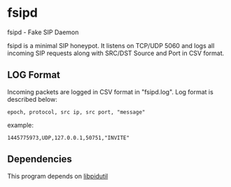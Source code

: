 # fsipd

fsipd - Fake SIP Daemon

fsipd is a minimal SIP honeypot. It listens on TCP/UDP 5060 and logs all incoming SIP requests along with SRC/DST Source and Port in CSV format.

## LOG Format

Incoming packets are logged in CSV format in "fsipd.log". Log format is described below:

`epoch, protocol, src ip, src port, "message"`

example:

`1445775973,UDP,127.0.0.1,50751,"INVITE"`

## Dependencies

This program depends on [libpidutil](https://github.com/farrokhi/libpidutil)
